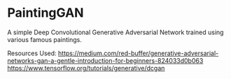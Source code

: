 # PaintingGAN
A simple Deep Convolutional Generative Adversarial Network trained using various famous paintings.


Resources Used: 
https://medium.com/red-buffer/generative-adversarial-networks-gan-a-gentle-introduction-for-beginners-824033d0b063
https://www.tensorflow.org/tutorials/generative/dcgan
